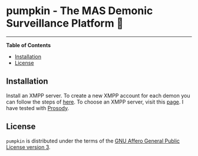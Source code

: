 # pumpkin - The MAS Demonic Surveillance Platform 🎃

-----

**Table of Contents**

- [Installation](#installation)
- [License](#license)


## Installation

Install an XMPP server.
To create a new XMPP account for each demon you can follow the steps of
[here](https://xmpp.org/getting-started/).
To choose an XMPP server, visit this [page](https://xmpp.org/software/servers.html).
I have tested with [Prosody](https://prosody.im).


## License

`pumpkin` is distributed under the terms of the
[GNU Affero General Public License version 3](https://www.gnu.org/licenses/agpl-3.0.html).

